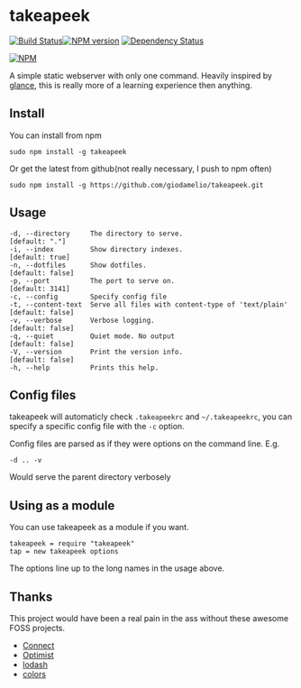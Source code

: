 takeapeek
=========
[![Build Status](https://travis-ci.org/giodamelio/takeapeek.png?branch=master)](https://travis-ci.org/giodamelio/takeapeek)[![NPM version](https://badge.fury.io/js/takeapeek.png)](https://npmjs.org/package/takeapeek) [![Dependency Status](https://gemnasium.com/giodamelio/takeapeek.png)](https://gemnasium.com/giodamelio/takeapeek)

[![NPM](https://nodei.co/npm/takeapeek.png)](https://nodei.co/npm/takeapeek/)

A simple static webserver with only one command. Heavily inspired by [glance](https://github.com/jarofghosts/glance), this is really more of a learning experience then anything.

Install
-------

You can install from npm

    sudo npm install -g takeapeek

Or get the latest from github(not really necessary, I push to npm often)

    sudo npm install -g https://github.com/giodamelio/takeapeek.git

Usage
-----

    -d, --directory     The directory to serve.                            [default: "."]
    -i, --index         Show directory indexes.                            [default: true]
    -n, --dotfiles      Show dotfiles.                                     [default: false]
    -p, --port          The port to serve on.                              [default: 3141]
    -c, --config        Specify config file                              
    -t, --content-text  Serve all files with content-type of 'text/plain'  [default: false]
    -v, --verbose       Verbose logging.                                   [default: false]
    -q, --quiet         Quiet mode. No output                              [default: false]
    -V, --version       Print the version info.                            [default: false]
    -h, --help          Prints this help.

Config files
------------

takeapeek will automaticly check `.takeapeekrc` and `~/.takeapeekrc`, you can specify a specific config file with the `-c` option.

Config files are parsed as if they were options on the command line. E.g.

    -d .. -v

Would serve the parent directory verbosely

Using as a module
-----------------

You can use takeapeek as a module if you want.

    takeapeek = require "takeapeek"
    tap = new takeapeek options 

The options line up to the long names in the usage above.

Thanks
------

This project would have been a real pain in the ass without these awesome FOSS projects.

 - [Connect](https://github.com/senchalabs/connect)
 - [Optimist](https://github.com/substack/node-optimist)
 - [lodash](https://github.com/bestiejs/lodash/)
 - [colors](https://github.com/Marak/colors.js)